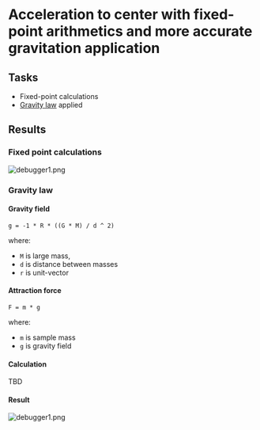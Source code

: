 # Acceleration to center with fixed-point arithmetics and more accurate gravitation application

## Tasks

* Fixed-point calculations
* [Gravity law](https://en.wikipedia.org/wiki/Gravitational_acceleration) applied 

## Results

### Fixed point calculations

![debugger1.png](images/debuggerQ3.13.gif)

### Gravity law

#### Gravity field
`g = -1 * R * ((G * M) / d ^ 2)`

where:

* `M` is large mass,
* `d` is distance between masses 
* `r` is unit-vector

#### Attraction force

`F = m * g`

where:

* `m` is sample mass
* `g` is gravity field

#### Calculation

TBD

#### Result

![debugger1.png](images/debuggerGravityForce.gif)
